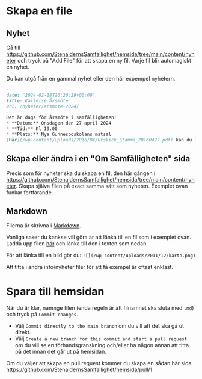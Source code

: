 # Skapa en file
## Nyhet

Gå till https://github.com/StenaldernsSamfallighet/hemsida/tree/main/content/nyheter och tryck på "Add File" för att skapa en ny fil. Varje fil blir automagiskt en nyhet. 

Du kan utgå från en gammal nyhet eller den här expempel nyhetern. 

```md
---
date: "2024-02-18T20:26:29+00:00"
title: Kallelse årsmöte
url: /nyheter/arsmote-2024/
---
Det är dags för årsmöte i samfälligheten!
* **Datum:** Onsdagen den 27 april 2024
* **Tid:** Kl 19.00
* **Plats:** Nya Gunnesboskolans matsal
[Här](/wp-content/uploads/2016/04/Utskick_Stamma_20160427.pdf) kan du läsa handlingarna till årsmötet.`
```

## Skapa eller ändra i en "Om Samfälligheten" sida

Precis som för nyheter ska du skapa en fil, den här gången i https://github.com/StenaldernsSamfallighet/hemsida/tree/main/content/nyheter. Skapa själva filen på exact samma sätt som nyheten. Exemplet ovan funkar fortfarande.

## Markdown

Filerna är skrivna i [Markdown](https://github.com/lifeparticle/Markdown-Cheatsheet).

Vanliga saker du kankse vill göra är att länka till en fil som i exemplet ovan. Ladda upp filen [här](https://github.com/StenaldernsSamfallighet/hemsida/tree/main/static/wp-content/uploads) och länka till den i texten som nedan.

För att länka till en bild gör du: `![](/wp-content/uploads/2011/12/karta.png)`

Att titta i andra info/nyheter filer för att få exempel är oftast enklast.


# Spara till hemsidan

När du är klar, namnge filen (enda regeln är att filnamnet ska sluta med `.md`) och tryck på `Commit changes`.

* Välj `Commit directly to the main branch` om du vill att det ska gå ut direkt.
* Välj `Create a new branch for this commit and start a pull request` om du vill se en förhandsgranskning och/eller ha någon annan att titta på det innan det går ut på hemsidan.

Om du väljer att skapa en pull request kommer du skapa en sådan här sida https://github.com/StenaldernsSamfallighet/hemsida/pull/1







